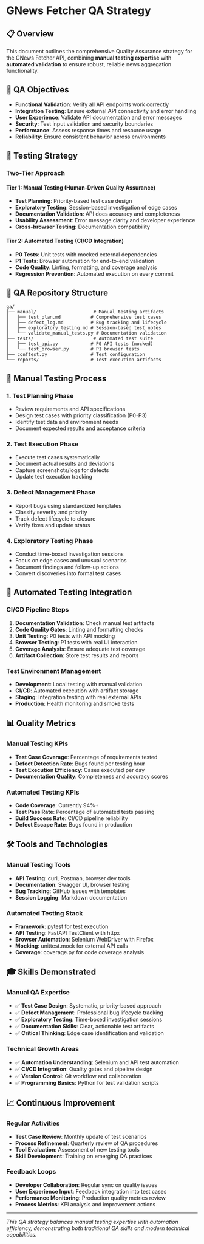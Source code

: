 # GNews Fetcher QA Strategy

## 📋 Overview

This document outlines the comprehensive Quality Assurance strategy for the GNews Fetcher API, combining **manual testing expertise** with **automated validation** to ensure robust, reliable news aggregation functionality.

## 🎯 QA Objectives

- **Functional Validation**: Verify all API endpoints work correctly
- **Integration Testing**: Ensure external API connectivity and error handling
- **User Experience**: Validate API documentation and error messages
- **Security**: Test input validation and security boundaries
- **Performance**: Assess response times and resource usage
- **Reliability**: Ensure consistent behavior across environments

## 🔧 Testing Strategy

### Two-Tier Approach

#### **Tier 1: Manual Testing** (Human-Driven Quality Assurance)
- **Test Planning**: Priority-based test case design
- **Exploratory Testing**: Session-based investigation of edge cases
- **Documentation Validation**: API docs accuracy and completeness
- **Usability Assessment**: Error message clarity and developer experience
- **Cross-browser Testing**: Documentation compatibility

#### **Tier 2: Automated Testing** (CI/CD Integration)
- **P0 Tests**: Unit tests with mocked external dependencies
- **P1 Tests**: Browser automation for end-to-end validation
- **Code Quality**: Linting, formatting, and coverage analysis
- **Regression Prevention**: Automated execution on every commit

## 📁 QA Repository Structure

```
qa/
├── manual/                     # Manual testing artifacts
│   ├── test_plan.md           # Comprehensive test cases
│   ├── defect_log.md          # Bug tracking and lifecycle
│   ├── exploratory_testing.md # Session-based test notes
│   └── validate_manual_tests.py # Documentation validation
├── tests/                      # Automated test suite
│   ├── test_api.py            # P0 API tests (mocked)
│   └── test_browser.py        # P1 browser tests
├── conftest.py                # Test configuration
└── reports/                   # Test execution artifacts
```

## 🚀 Manual Testing Process

### 1. Test Planning Phase
- Review requirements and API specifications
- Design test cases with priority classification (P0-P3)
- Identify test data and environment needs
- Document expected results and acceptance criteria

### 2. Test Execution Phase
- Execute test cases systematically
- Document actual results and deviations
- Capture screenshots/logs for defects
- Update test execution tracking

### 3. Defect Management Phase
- Report bugs using standardized templates
- Classify severity and priority
- Track defect lifecycle to closure
- Verify fixes and update status

### 4. Exploratory Testing Phase
- Conduct time-boxed investigation sessions
- Focus on edge cases and unusual scenarios
- Document findings and follow-up actions
- Convert discoveries into formal test cases

## 🤖 Automated Testing Integration

### CI/CD Pipeline Steps
1. **Documentation Validation**: Check manual test artifacts
2. **Code Quality Gates**: Linting and formatting checks
3. **Unit Testing**: P0 tests with API mocking
4. **Browser Testing**: P1 tests with real UI interaction
5. **Coverage Analysis**: Ensure adequate test coverage
6. **Artifact Collection**: Store test results and reports

### Test Environment Management
- **Development**: Local testing with manual validation
- **CI/CD**: Automated execution with artifact storage
- **Staging**: Integration testing with real external APIs
- **Production**: Health monitoring and smoke tests

## 📊 Quality Metrics

### Manual Testing KPIs
- **Test Case Coverage**: Percentage of requirements tested
- **Defect Detection Rate**: Bugs found per testing hour
- **Test Execution Efficiency**: Cases executed per day
- **Documentation Quality**: Completeness and accuracy scores

### Automated Testing KPIs
- **Code Coverage**: Currently 94%+
- **Test Pass Rate**: Percentage of automated tests passing
- **Build Success Rate**: CI/CD pipeline reliability
- **Defect Escape Rate**: Bugs found in production

## 🛠️ Tools and Technologies

### Manual Testing Tools
- **API Testing**: curl, Postman, browser dev tools
- **Documentation**: Swagger UI, browser testing
- **Bug Tracking**: GitHub Issues with templates
- **Session Logging**: Markdown documentation

### Automated Testing Stack
- **Framework**: pytest for test execution
- **API Testing**: FastAPI TestClient with httpx
- **Browser Automation**: Selenium WebDriver with Firefox
- **Mocking**: unittest.mock for external API calls
- **Coverage**: coverage.py for code coverage analysis

## 🎓 Skills Demonstrated

### Manual QA Expertise
- ✅ **Test Case Design**: Systematic, priority-based approach
- ✅ **Defect Management**: Professional bug lifecycle tracking
- ✅ **Exploratory Testing**: Time-boxed investigation sessions
- ✅ **Documentation Skills**: Clear, actionable test artifacts
- ✅ **Critical Thinking**: Edge case identification and validation

### Technical Growth Areas
- ✅ **Automation Understanding**: Selenium and API test automation
- ✅ **CI/CD Integration**: Quality gates and pipeline design
- ✅ **Version Control**: Git workflow and collaboration
- ✅ **Programming Basics**: Python for test validation scripts

## 📈 Continuous Improvement

### Regular Activities
- **Test Case Review**: Monthly update of test scenarios
- **Process Refinement**: Quarterly review of QA procedures
- **Tool Evaluation**: Assessment of new testing tools
- **Skill Development**: Training on emerging QA practices

### Feedback Loops
- **Developer Collaboration**: Regular sync on quality issues
- **User Experience Input**: Feedback integration into test cases
- **Performance Monitoring**: Production quality metrics review
- **Process Metrics**: KPI analysis and improvement actions

---

*This QA strategy balances manual testing expertise with automation efficiency, demonstrating both traditional QA skills and modern technical capabilities.*
